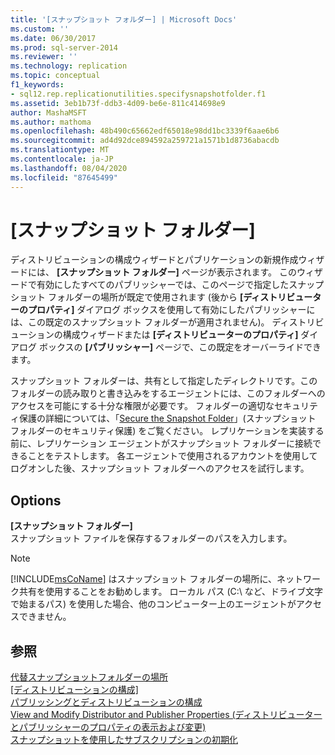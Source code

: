 ```yaml
---
title: '[スナップショット フォルダー] | Microsoft Docs'
ms.custom: ''
ms.date: 06/30/2017
ms.prod: sql-server-2014
ms.reviewer: ''
ms.technology: replication
ms.topic: conceptual
f1_keywords:
- sql12.rep.replicationutilities.specifysnapshotfolder.f1
ms.assetid: 3eb1b73f-ddb3-4d09-be6e-811c414698e9
author: MashaMSFT
ms.author: mathoma
ms.openlocfilehash: 48b490c65662edf65018e98dd1bc3339f6aae6b6
ms.sourcegitcommit: ad4d92dce894592a259721a1571b1d8736abacdb
ms.translationtype: MT
ms.contentlocale: ja-JP
ms.lasthandoff: 08/04/2020
ms.locfileid: "87645499"
---
```

# <a name="snapshot-folder"></a>[スナップショット フォルダー]
  ディストリビューションの構成ウィザードとパブリケーションの新規作成ウィザードには、 **[スナップショット フォルダー]** ページが表示されます。 このウィザードで有効にしたすべてのパブリッシャーでは、このページで指定したスナップショット フォルダーの場所が既定で使用されます (後から **[ディストリビューターのプロパティ]** ダイアログ ボックスを使用して有効にしたパブリッシャーには、この既定のスナップショット フォルダーが適用されません)。 ディストリビューションの構成ウィザードまたは **[ディストリビューターのプロパティ]** ダイアログ ボックスの **[パブリッシャー]** ページで、この既定をオーバーライドできます。  
  
 スナップショット フォルダーは、共有として指定したディレクトリです。このフォルダーの読み取りと書き込みをするエージェントには、このフォルダーへのアクセスを可能にする十分な権限が必要です。 フォルダーの適切なセキュリティ保護の詳細については、「[Secure the Snapshot Folder](security/secure-the-snapshot-folder.md)」(スナップショット フォルダーのセキュリティ保護) をご覧ください。 レプリケーションを実装する前に、レプリケーション エージェントがスナップショット フォルダーに接続できることをテストします。 各エージェントで使用されるアカウントを使用してログオンした後、スナップショット フォルダーへのアクセスを試行します。  
  
## <a name="options"></a>Options  
 **[スナップショット フォルダー]**  
 スナップショット ファイルを保存するフォルダーのパスを入力します。  
  
> [!NOTE]  
>  [!INCLUDE[msCoName](../../includes/msconame-md.md)] はスナップショット フォルダーの場所に、ネットワーク共有を使用することをお勧めします。 ローカル パス (C:\\ など、ドライブ文字で始まるパス) を使用した場合、他のコンピューター上のエージェントがアクセスできません。  
  
## <a name="see-also"></a>参照  
 [代替スナップショットフォルダーの場所](alternate-snapshot-folder-locations.md)   
 [[ディストリビューションの構成]](configure-distribution.md)   
 [パブリッシングとディストリビューションの構成](configure-publishing-and-distribution.md)   
 [View and Modify Distributor and Publisher Properties (ディストリビューターとパブリッシャーのプロパティの表示および変更)](view-and-modify-distributor-and-publisher-properties.md)   
 [スナップショットを使用したサブスクリプションの初期化](initialize-a-subscription-with-a-snapshot.md)  
  
  
